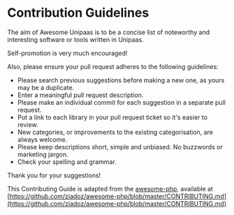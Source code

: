 # Contribution Guidelines
The aim of Awesome Unipaas is to be a concise list of noteworthy and interesting software or tools written in Unipaas. 

Self-promotion is very much encouraged!

Also, please ensure your pull request adheres to the following guidelines:

* Please search previous suggestions before making a new one, as yours may be a duplicate.
* Enter a meaningful pull request description.
* Please make an individual commit for each suggestion in a separate pull request.
* Put a link to each library in your pull request ticket so it's easier to review.
* New categories, or improvements to the existing categorisation, are always welcome.
* Please keep descriptions short, simple and unbiased. No buzzwords or marketing jargon.
* Check your spelling and grammar.

Thank you for your suggestions!

This Contributing Guide is adapted from the [awesome-php](https://github.com/ziadoz/awesome-php), 
available at [https://github.com/ziadoz/awesome-php/blob/master/CONTRIBUTING.md](https://github.com/ziadoz/awesome-php/blob/master/CONTRIBUTING.md)
